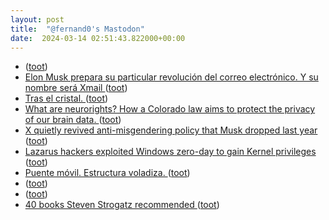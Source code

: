 ```yaml
---
layout: post
title:  "@fernand0's Mastodon"
date:  2024-03-14 02:51:43.822000+00:00
---
```

*  [ ](https://alternativeto.net/news/2024/3/keepassxc-2-7-7-adds-passkey-support-and-improves-import-from-1password-and-bitwarden/) ([toot](https://mastodon.social/@fernand0/112091771949613027))
*  [Elon Musk prepara su particular revolución del correo electrónico. Y su nombre será Xmail ](https://www.xataka.com/servicios/elon-musk-prepara-su-particular-revolucion-correo-electronico-su-nombre-sera-xmai) ([toot](https://mastodon.social/@fernand0/112089782268986794))
*  [Tras el cristal. ](https://avecesunafoto.wordpress.com/2024/03/13/tras-el-cristal) ([toot](https://mastodon.social/@fernand0/112089589945597097))
*  [What are neurorights? How a Colorado law aims to protect the privacy of our brain data. ](https://www.vox.com/future-perfect/24078512/brain-tech-privacy-rights-neurorights-colorado-yust) ([toot](https://mastodon.social/@fernand0/112089473943706984))
*  [X quietly revived anti-misgendering policy that Musk dropped last year ](https://arstechnica.com/tech-policy/2024/02/x-quietly-revived-anti-misgendering-policy-that-musk-dropped-last-year) ([toot](https://mastodon.social/@fernand0/112089258723511511))
*  [Lazarus hackers exploited Windows zero-day to gain Kernel privileges ](https://www.bleepingcomputer.com/news/security/lazarus-hackers-exploited-windows-zero-day-to-gain-kernel-privileges) ([toot](https://mastodon.social/@fernand0/112089091271674861))
*  [Puente móvil. Estructura voladiza. ](https://www.flickr.com/photos/fernand0/53563843922) ([toot](https://mastodon.social/@fernand0/112089027430797763))
*  [ ](https://mastodon.social/users/fernand0/statuses/112088601684964624/activity) ([toot](https://mastodon.social/users/fernand0/statuses/112088601684964624/activity))
*  [ ](https://social.juanlu.space/@astrojuanlu) ([toot](https://mastodon.social/@fernand0/112088601529089533))
*  [40 books Steven Strogatz recommended ](https://www.readthistwice.com/person/steven-strogat) ([toot](https://mastodon.social/@fernand0/112088384295800092))
